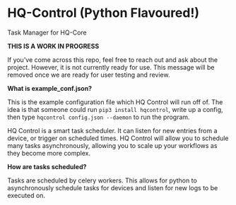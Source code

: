 # HQ-Control (Python Flavoured!)
Task Manager for HQ-Core

**THIS IS A WORK IN PROGRESS**

If you've come across this repo, feel free to reach out and ask about the project. However, it is not currently ready for use. This message will be removed once we are ready for user testing and review.

**What is example_conf.json?**

This is the example configuration file which HQ Control will run off of. The idea is that someone could run `pip3 install hqcontrol`, write up a config, then type `hqcontrol config.json --daemon` to run the program. 


HQ Control is a smart task scheduler. It can listen for new entries from a device, or trigger on scheduled times. HQ Control will allow you to schedule many tasks asynchronously, allowing you to scale up your workflows as they become more complex. 

**How are tasks scheduled?**

Tasks are scheduled by celery workers. This allows for python to asynchronously schedule tasks for devices and listen for new logs to be executed on.